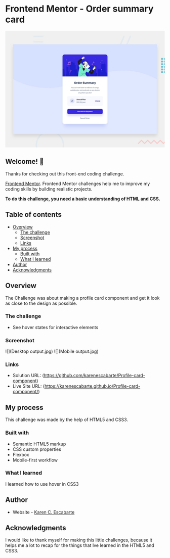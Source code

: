 # Frontend Mentor - Order summary card

![Design preview for the Order summary card coding challenge](./design/desktop-preview.jpg)

## Welcome! 👋

Thanks for checking out this front-end coding challenge.

[Frontend Mentor](https://www.frontendmentor.io). Frontend Mentor challenges help me to improve my coding skills by building realistic projects. 


**To do this challenge, you need a basic understanding of HTML and CSS.**

## Table of contents

- [Overview](#overview)
  - [The challenge](#the-challenge)
  - [Screenshot](#screenshot)
  - [Links](#links)
- [My process](#my-process)
  - [Built with](#built-with)
  - [What I learned](#what-i-learned)
- [Author](#author)
- [Acknowledgments](#acknowledgments)

## Overview

The Challenge was about making a profile card component and get it look as close to the design as possible.

### The challenge

- See hover states for interactive elements

### Screenshot

![](Desktop output.jpg)
![](Mobile output.jpg)


### Links

- Solution URL: (https://github.com/karenescabarte/Profile-card-component)
- Live Site URL: (https://karenescabarte.github.io/Profile-card-component/)

## My process
This challenge was made by the help of HTML5 and CSS3. 

### Built with

- Semantic HTML5 markup
- CSS custom properties
- Flexbox
- Mobile-first workflow

### What I learned
I learned how to use hover in CSS3

## Author

- Website - [Karen C. Escabarte](https://github.com/karenescabarte)

## Acknowledgments

I would like to thank myself for making this little challenges, because it helps me a lot to recap for the things that Ive learned in the HTML5 and CSS3.



